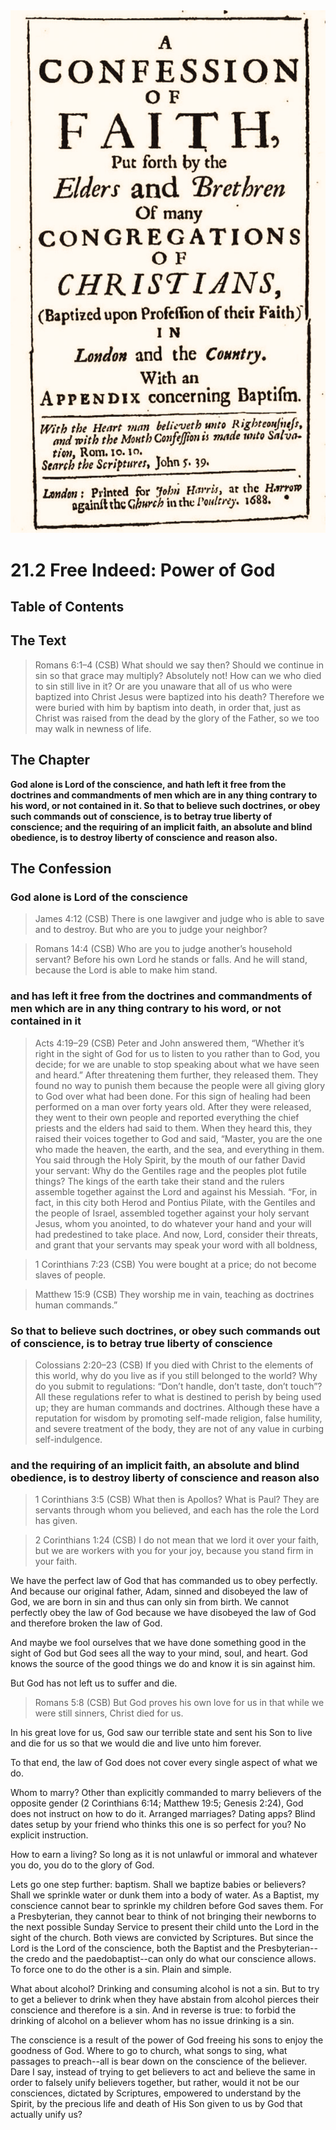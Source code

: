<img class="intro-right" src="../images/art-1689.png">

# 21.2 Free Indeed: Power of God

## Table of Contents

<!-- toc -->

## The Text

>Romans 6:1–4 (CSB) What should we say then? Should we continue in sin so that grace may multiply? Absolutely not! How can we who died to sin still live in it? Or are you unaware that all of us who were baptized into Christ Jesus were baptized into his death? Therefore we were buried with him by baptism into death, in order that, just as Christ was raised from the dead by the glory of the Father, so we too may walk in newness of life.

## The Chapter

**God alone is Lord of the conscience, and hath left it free from the doctrines and commandments of men which are in any thing contrary to his word, or not contained in it. So that to believe such doctrines, or obey such commands out of conscience, is to betray true liberty of conscience; and the requiring of an implicit faith, an absolute and blind obedience, is to destroy liberty of conscience and reason also.**

## The Confession

### God alone is Lord of the conscience

>James 4:12 (CSB) There is one lawgiver and judge who is able to save and to destroy. But who are you to judge your neighbor?

>Romans 14:4 (CSB) Who are you to judge another’s household servant? Before his own Lord he stands or falls. And he will stand, because the Lord is able to make him stand.

### and has left it free from the doctrines and commandments of men which are in any thing contrary to his word, or not contained in it

>Acts 4:19–29 (CSB) Peter and John answered them, “Whether it’s right in the sight of God for us to listen to you rather than to God, you decide; for we are unable to stop speaking about what we have seen and heard.” After threatening them further, they released them. They found no way to punish them because the people were all giving glory to God over what had been done. For this sign of healing had been performed on a man over forty years old. After they were released, they went to their own people and reported everything the chief priests and the elders had said to them. When they heard this, they raised their voices together to God and said, “Master, you are the one who made the heaven, the earth, and the sea, and everything in them. You said through the Holy Spirit, by the mouth of our father David your servant: Why do the Gentiles rage and the peoples plot futile things? The kings of the earth take their stand and the rulers assemble together against the Lord and against his Messiah. “For, in fact, in this city both Herod and Pontius Pilate, with the Gentiles and the people of Israel, assembled together against your holy servant Jesus, whom you anointed, to do whatever your hand and your will had predestined to take place. And now, Lord, consider their threats, and grant that your servants may speak your word with all boldness,

>1 Corinthians 7:23 (CSB) You were bought at a price; do not become slaves of people.

>Matthew 15:9 (CSB) They worship me in vain, teaching as doctrines human commands.”

### So that to believe such doctrines, or obey such commands out of conscience, is to betray true liberty of conscience

>Colossians 2:20–23 (CSB) If you died with Christ to the elements of this world, why do you live as if you still belonged to the world? Why do you submit to regulations: “Don’t handle, don’t taste, don’t touch”? All these regulations refer to what is destined to perish by being used up; they are human commands and doctrines. Although these have a reputation for wisdom by promoting self-made religion, false humility, and severe treatment of the body, they are not of any value in curbing self-indulgence.

### and the requiring of an implicit faith, an absolute and blind obedience, is to destroy liberty of conscience and reason also

>1 Corinthians 3:5 (CSB) What then is Apollos? What is Paul? They are servants through whom you believed, and each has the role the Lord has given.

>2 Corinthians 1:24 (CSB) I do not mean that we lord it over your faith, but we are workers with you for your joy, because you stand firm in your faith.

We have the perfect law of God that has commanded us to obey perfectly. And because our original father, Adam, sinned and disobeyed the law of God, we are born in sin and thus can only sin from birth. We cannot perfectly obey the law of God because we have disobeyed the law of God and therefore broken the law of God. 

And maybe we fool ourselves that we have done something good in the sight of God but God sees all the way to your mind, soul, and heart. God knows the source of the good things we do and know it is sin against him.

But God has not left us to suffer and die.

>Romans 5:8 (CSB) But God proves his own love for us in that while we were still sinners, Christ died for us.

In his great love for us, God saw our terrible state and sent his Son to live and die for us so that we would die and live unto him forever.

To that end, the law of God does not cover every single aspect of what we do.

Whom to marry? Other than explicitly commanded to marry believers of the opposite gender (2 Corinthians 6:14; Matthew 19:5; Genesis 2:24), God does not instruct on how to do it. Arranged marriages? Dating apps? Blind dates setup by your friend who thinks this one is so perfect for you? No explicit instruction.

How to earn a living? So long as it is not unlawful or immoral and whatever you do, you do to the glory of God.

Lets go one step further: baptism. Shall we baptize babies or believers? Shall we sprinkle water or dunk them into a body of water. As a Baptist, my conscience cannot bear to sprinkle my children before God saves them. For a Presbyterian, they cannot bear to think of not bringing their newborns to the next possible Sunday Service to present their child unto the Lord in the sight of the church. Both views are convicted by Scriptures. But since the Lord is the Lord of the conscience, both the Baptist and the Presbyterian--the credo and the paedobaptist--can only do what our conscience allows. To force one to do the other is a sin. Plain and simple.

What about alcohol? Drinking and consuming alcohol is not a sin. But to try to get a believer to drink when they have abstain from alcohol pierces their conscience and therefore is a sin. And in reverse is true: to forbid the drinking of alcohol on a believer whom has no issue drinking is a sin.

The conscience is a result of the power of God freeing his sons to enjoy the goodness of God. Where to go to church, what songs to sing, what passages to preach--all is bear down on the conscience of the believer. Dare I say, instead of trying to get believers to act and believe the same in order to falsely unify believers together, but rather, would it not be our consciences, dictated by Scriptures, empowered to understand by the Spirit, by the precious life and death of His Son given to us by God that actually unify us?
